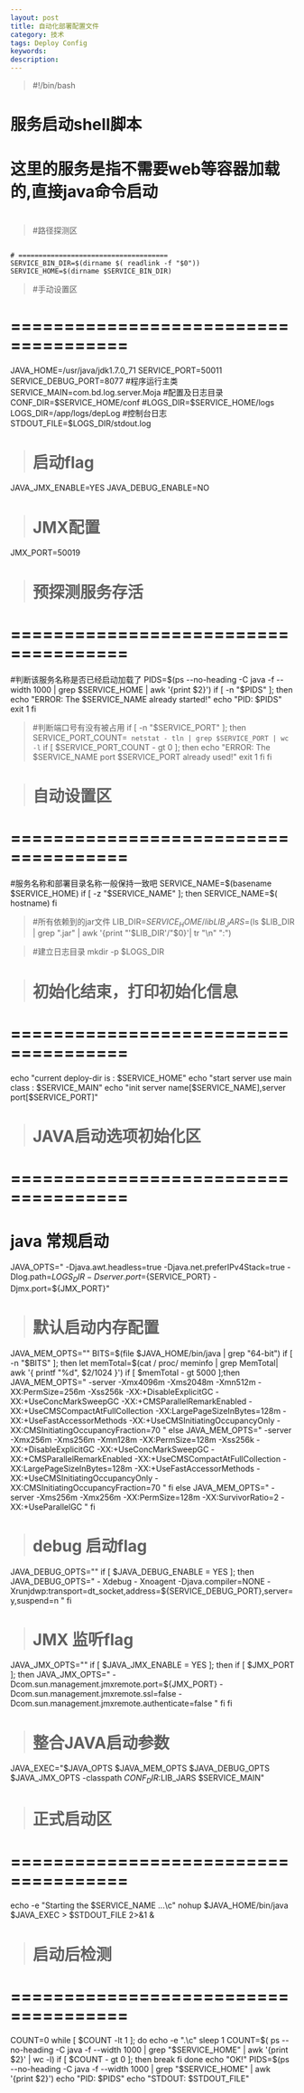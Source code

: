 ```yaml
---
layout: post
title: 自动化部署配置文件
category: 技术
tags: Deploy Config
keywords: 
description: 
---
```



>#!/bin/bash
#
# 服务启动shell脚本
# 这里的服务是指不需要web等容器加载的,直接java命令启动
#
#

>#路径探测区

```

# =====================================
SERVICE_BIN_DIR=$(dirname $( readlink -f "$0"))
SERVICE_HOME=$(dirname $SERVICE_BIN_DIR)

```


>#手动设置区
# =====================================
JAVA_HOME=/usr/java/jdk1.7.0_71
SERVICE_PORT=50011
SERVICE_DEBUG_PORT=8077
#程序运行主类
SERVICE_MAIN=com.bd.log.server.Moja
#配置及日志目录
CONF_DIR=$SERVICE_HOME/conf
#LOGS_DIR=$SERVICE_HOME/logs
LOGS_DIR=/app/logs/depLog
#控制台日志
STDOUT_FILE=$LOGS_DIR/stdout.log

># 启动flag
JAVA_JMX_ENABLE=YES
JAVA_DEBUG_ENABLE=NO

># JMX配置
JMX_PORT=50019



># 预探测服务存活
# =====================================
#判断该服务名称是否已经启动加载了
PIDS=$(ps --no-heading -C java -f --width 1000 | grep $SERVICE_HOME | awk '{print $2}')
if [ -n "$PIDS" ]; then
    echo "ERROR: The $SERVICE_NAME already started!"
    echo "PID: $PIDS"
    exit 1
fi

>#判断端口号有没有被占用
if [ -n "$SERVICE_PORT" ]; then
    SERVICE_PORT_COUNT=` netstat - tln | grep $SERVICE_PORT | wc -l`
    if [ $SERVICE_PORT_COUNT - gt 0 ]; then
        echo "ERROR: The $SERVICE_NAME port $SERVICE_PORT already used!"
        exit 1
    fi
fi

># 自动设置区
# =====================================
#服务名称和部署目录名称一般保持一致吧
SERVICE_NAME=$(basename $SERVICE_HOME)
if [ -z "$SERVICE_NAME" ]; then
    SERVICE_NAME=$( hostname)
fi

>#所有依赖到的jar文件
LIB_DIR=$SERVICE_HOME/lib
LIB_JARS=$(ls $LIB_DIR | grep ".jar" | awk '{print "'$LIB_DIR'/"$0}'| tr "\n" ":")

>#建立日志目录
mkdir -p $LOGS_DIR

># 初始化结束，打印初始化信息
# =====================================
echo "current deploy-dir is : $SERVICE_HOME"
echo "start server use main class : $SERVICE_MAIN"
echo "init server name[$SERVICE_NAME],server port[$SERVICE_PORT]"


># JAVA启动选项初始化区
# =====================================
# java 常规启动
JAVA_OPTS=" -Djava.awt.headless=true -Djava.net.preferIPv4Stack=true -Dlog.path=${LOGS_DIR} -Dserver.port=${SERVICE_PORT} -Djmx.port=${JMX_PORT}"

># 默认启动内存配置
JAVA_MEM_OPTS=""
BITS=$(file $JAVA_HOME/bin/java | grep "64-bit")
if [ -n "$BITS" ]; then
    let memTotal=$(cat / proc/ meminfo | grep MemTotal| awk '{ printf "%d", $2/1024 }')
    if [ $memTotal - gt 5000 ];then
        JAVA_MEM_OPTS=" -server -Xmx4096m -Xms2048m -Xmn512m -XX:PermSize=256m -Xss256k -XX:+DisableExplicitGC -XX:+UseConcMarkSweepGC -XX:+CMSParallelRemarkEnabled -XX:+UseCMSCompactAtFullCollection -XX:LargePageSizeInBytes=128m -XX:+UseFastAccessorMethods -XX:+UseCMSInitiatingOccupancyOnly -XX:CMSInitiatingOccupancyFraction=70 "
    else
        JAVA_MEM_OPTS=" -server -Xmx256m -Xms256m -Xmn128m -XX:PermSize=128m -Xss256k -XX:+DisableExplicitGC -XX:+UseConcMarkSweepGC -XX:+CMSParallelRemarkEnabled -XX:+UseCMSCompactAtFullCollection -XX:LargePageSizeInBytes=128m -XX:+UseFastAccessorMethods -XX:+UseCMSInitiatingOccupancyOnly -XX:CMSInitiatingOccupancyFraction=70 "
    fi
else
    JAVA_MEM_OPTS=" -server -Xms256m -Xmx256m -XX:PermSize=128m -XX:SurvivorRatio=2 -XX:+UseParallelGC "
fi

># debug 启动flag
JAVA_DEBUG_OPTS=""
if [ $JAVA_DEBUG_ENABLE = YES ]; then
    JAVA_DEBUG_OPTS=" - Xdebug - Xnoagent -Djava.compiler=NONE -Xrunjdwp:transport=dt_socket,address=${SERVICE_DEBUG_PORT},server=y,suspend=n "
fi

># JMX 监听flag
JAVA_JMX_OPTS=""
if [ $JAVA_JMX_ENABLE = YES ]; then
    if [ $JMX_PORT ]; then
        JAVA_JMX_OPTS=" -Dcom.sun.management.jmxremote.port=${JMX_PORT} -Dcom.sun.management.jmxremote.ssl=false -Dcom.sun.management.jmxremote.authenticate=false "
    fi
fi


># 整合JAVA启动参数
JAVA_EXEC="$JAVA_OPTS $JAVA_MEM_OPTS $JAVA_DEBUG_OPTS $JAVA_JMX_OPTS -classpath $CONF_DIR:$LIB_JARS $SERVICE_MAIN"


># 正式启动区
# =====================================
echo -e "Starting the $SERVICE_NAME ...\c"
nohup $JAVA_HOME/bin/java $JAVA_EXEC > $STDOUT_FILE 2>&1 &


># 启动后检测
# =====================================
COUNT=0
while [ $COUNT -lt 1 ]; do
    echo -e ".\c"
    sleep 1
       COUNT=$( ps --no-heading -C java -f --width 1000 | grep "$SERVICE_HOME" | awk '{print $2}' | wc -l)
    if [ $COUNT - gt 0 ]; then
        break
    fi
done
echo "OK!"
PIDS=$(ps --no-heading -C java -f --width 1000 | grep "$SERVICE_HOME" | awk '{print $2}')
echo "PID: $PIDS"
echo "STDOUT: $STDOUT_FILE"
  
